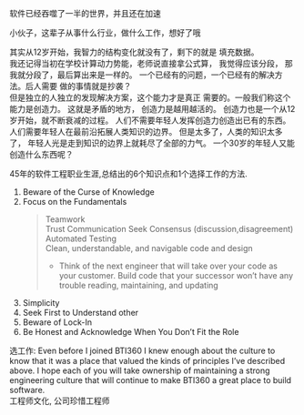 软件已经吞噬了一半的世界，并且还在加速

小伙子，这辈子从事什么行业，做什么工作，想好了哦


其实从12岁开始，我智力的结构变化就没有了，剩下的就是
填充数据。  
我还记得当初在学校计算动力势能，老师说直接拿公式算，
我觉得应该分段， 那我就分段了，最后算出来是一样的。
一个已经有的问题，一个已经有的解决方法。后人需要
做的事情就是抄袭？  
但是独立的人独立的发现解决方案，这个能力才是真正
需要的。一般我们称这个能力是创造力。
这就是矛盾的地方， 创造力是越用越活的。
创造力也是一个从12岁开始，就不断衰减的过程。
人们不需要年轻人发挥创造力创造出已有的东西。
人们需要年轻人在最前沿拓展人类知识的边界。
但是太多了，人类的知识太多了，
年轻人光是走到知识的边界上就耗尽了全部的力气。
一个30岁的年轻人又能创造什么东西呢？



45年的软件工程职业生涯,总结出的6个知识点和1个选择工作的方法.
1. Beware of the Curse of Knowledge
2. Focus on the Fundamentals
   >  Teamwork   
   > Trust
   > Communication 
   > Seek Consensus (discussion,disagreement) 
   > Automated Testing  
   > Clean, understandable, and navigable code and design 
   >  *   Think of the next engineer that will take over your
   > code as your customer.  Build code that your successor
   > won’t have any trouble reading, maintaining, and updating
3. Simplicity
4. Seek First to Understand other
5. Beware of Lock-In
6. Be Honest and Acknowledge When You Don’t Fit the Role

选工作: Even before I joined BTI360 I knew enough about the culture to know that it was a 
place that valued the kinds of principles I’ve described above. I hope each of you will take ownership of maintaining a strong engineering culture that will continue to make BTI360 a great place to build software.                                
工程师文化, 公司珍惜工程师
